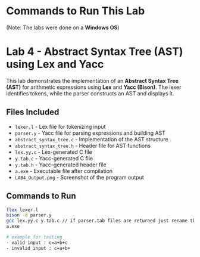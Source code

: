 # Commands to Run This Lab  
(Note: The labs were done on a **Windows OS**)

# Lab 4 - Abstract Syntax Tree (AST) using Lex and Yacc    
This lab demonstrates the implementation of an **Abstract Syntax Tree (AST)** for arithmetic expressions using **Lex** and **Yacc (Bison)**. The lexer identifies tokens, while the parser constructs an AST and displays it.  

## Files Included  
- `lexer.l` - Lex file for tokenizing input  
- `parser.y` - Yacc file for parsing expressions and building AST  
- `abstract_syntax_tree.c` - Implementation of the AST structure  
- `abstract_syntax_tree.h` - Header file for AST functions  
- `lex.yy.c` - Lex-generated C file  
- `y.tab.c` - Yacc-generated C file  
- `y.tab.h` - Yacc-generated header file  
- `a.exe` - Executable file after compilation  
- `LAB4_Output.png` - Screenshot of the program output  

## Commands to Run  
```sh
flex lexer.l
bison -d parser.y
gcc lex.yy.c y.tab.c // if parser.tab files are returned just rename them to y.tab files
a.exe

# example for testing
- valid input : c=a+b+c
- invalid input : c=a+b+
